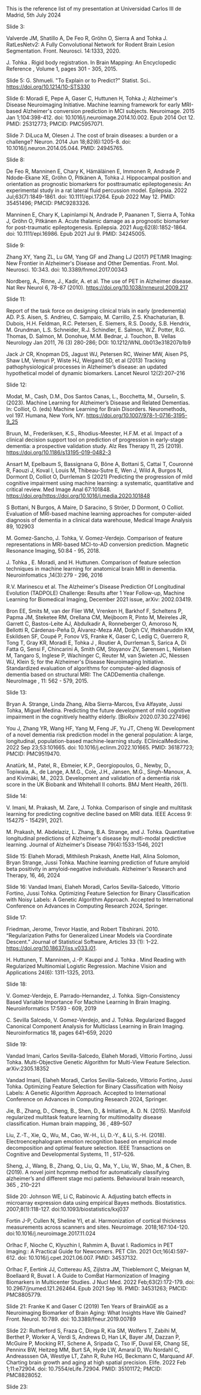 This is the reference list of my presentation at Universidad Carlos III de Madrid, 5th July 2024

Slide 3: 

Valverde JM, Shatillo A, De Feo R, Gröhn O, Sierra A and Tohka J. RatLesNetv2: A Fully Convolutional Network for Rodent Brain Lesion Segmentation. Front. Neurosci. 14:1333, 2020.

J. Tohka . Rigid body registration. In Brain Mapping: An Encyclopedic Reference , Volume 1, pages 301 - 305, 2015.

Slide 5: G. Shmueli. "To Explain or to Predict?" Statist. Sci.. https://doi.org/10.1214/10-STS330

Slide 6: Moradi E, Pepe A, Gaser C, Huttunen H, Tohka J; Alzheimer's Disease Neuroimaging Initiative. Machine learning framework for early MRI-based Alzheimer's conversion prediction in MCI subjects. Neuroimage. 2015 Jan 1;104:398-412. doi: 10.1016/j.neuroimage.2014.10.002. Epub 2014 Oct 12. PMID: 25312773; PMCID: PMC5957071.

Slide 7: DiLuca M, Olesen J. The cost of brain diseases: a burden or a challenge? Neuron. 2014 Jun 18;82(6):1205-8. doi: 10.1016/j.neuron.2014.05.044. PMID: 24945765.

Slide 8:

De Feo R, Manninen E, Chary K, Hämäläinen E, Immonen R, Andrade P, Ndode-Ekane XE, Gröhn O, Pitkänen A, Tohka J. Hippocampal position and orientation as prognostic biomarkers for posttraumatic epileptogenesis: An experimental study in a rat lateral fluid percussion model. Epilepsia. 2022 Jul;63(7):1849-1861. doi: 10.1111/epi.17264. Epub 2022 May 12. PMID: 35451496; PMCID: PMC9283326.

Manninen E, Chary K, Lapinlampi N, Andrade P, Paananen T, Sierra A, Tohka J, Gröhn O, Pitkänen A. Acute thalamic damage as a prognostic biomarker for post-traumatic epileptogenesis. Epilepsia. 2021 Aug;62(8):1852-1864. doi: 10.1111/epi.16986. Epub 2021 Jul 9. PMID: 34245005.

Slide 9:

Zhang XY, Yang ZL, Lu GM, Yang GF and Zhang LJ (2017) PET/MR Imaging: New Frontier in Alzheimer's Disease and Other Dementias. Front. Mol. Neurosci. 10:343. doi: 10.3389/fnmol.2017.00343

Nordberg, A., Rinne, J., Kadir, A. et al. The use of PET in Alzheimer disease. Nat Rev Neurol 6, 78–87 (2010). https://doi.org/10.1038/nrneurol.2009.217

Slide 11:

Report of the task force on designing clinical trials in early (predementia) AD. P.S. Aisen, S. Andrieu, C. Sampaio, M. Carrillo, Z.S. Khachaturian, B. Dubois, H.H. Feldman, R.C. Petersen, E. Siemers, R.S. Doody, S.B. Hendrix, M. Grundman, L.S. Schneider, R.J. Schindler, E. Salmon, W.Z. Potter, R.G. Thomas, D. Salmon, M. Donohue, M.M. Bednar, J. Touchon, B. Vellas Neurology Jan 2011, 76 (3) 280-286; DOI: 10.1212/WNL.0b013e318207b1b9

Jack Jr CR, Knopman DS, Jagust WJ, Petersen RC, Weiner MW, Aisen PS, Shaw LM, Vemuri P, Wiste HJ, Weigand SD, et al (2013) Tracking pathophysiological processes in Alzheimer’s disease: an updated hypothetical model of dynamic biomarkers. Lancet Neurol 12(2):207–216

Slide 12:

Modat, M., Cash, D.M., Dos Santos Canas, L., Bocchetta, M., Ourselin, S. (2023). Machine Learning for Alzheimer’s Disease and Related Dementias. In: Colliot, O. (eds) Machine Learning for Brain Disorders. Neuromethods, vol 197. Humana, New York, NY. https://doi.org/10.1007/978-1-0716-3195-9_25

Bruun, M., Frederiksen, K.S., Rhodius-Meester, H.F.M. et al. Impact of a clinical decision support tool on prediction of progression in early-stage dementia: a prospective validation study. Alz Res Therapy 11, 25 (2019). https://doi.org/10.1186/s13195-019-0482-3

Ansart M, Epelbaum S, Bassignana G, Bône A, Bottani S, Cattai T, Couronné R, Faouzi J, Koval I, Louis M, Thibeau-Sutre E, Wen J, Wild A, Burgos N, Dormont D, Colliot O, Durrleman S (2021) Predicting the progression of mild cognitive impairment using machine learning: a systematic, quantitative and critical review. Med Image Anal 67:101848. https://doi.org/https://doi.org/10.1016/j.media.2020.101848

S Bottani, N Burgos, A Maire, D Saracino, S Ströer, D Dormont, O Colliot. Evaluation of MRI-based machine learning approaches for computer-aided diagnosis of dementia in a clinical data warehouse, Medical Image Analysis 89, 102903

M. Gomez-Sancho, J. Tohka, V. Gomez-Verdejo. Comparison of feature representations in MRI-based MCI-to-AD conversion prediction. Magnetic Resonance Imaging, 50:84 - 95, 2018.

J. Tohka , E. Moradi, and H. Huttunen. Comparison of feature selection techniques in machine learning for anatomical brain MRI in dementia. Neuroinfomatics ,14(3):279 - 296, 2016

R.V. Marinescu et al. The Alzheimer's Disease Prediction Of Longitudinal Evolution (TADPOLE) Challenge: Results after 1 Year Follow-up, Machine Learning for Biomedical Imaging, December 2021 issue, arXiv: 2002.03419.

Bron EE, Smits M, van der Flier WM, Vrenken H, Barkhof F, Scheltens P, Papma JM, Steketee RM, Orellana CM, Meijboom R, Pinto M, Meireles JR, Garrett C, Bastos-Leite AJ, Abdulkadir A, Ronneberger O, Amoroso N, Bellotti R, Cárdenas-Peña D, Álvarez-Meza AM, Dolph CV, Iftekharuddin KM, Eskildsen SF, Coupé P, Fonov VS, Franke K, Gaser C, Ledig C, Guerrero R, Tong T, Gray KR, Moradi E, Tohka J , Routier A, Durrleman S, Sarica A, Di Fatta G, Sensi F, Chincarini A, Smith GM, Stoyanov ZV, Sørensen L, Nielsen M, Tangaro S, Inglese P, Wachinger C, Reuter M, van Swieten JC, Niessen WJ, Klein S; for the Alzheimer's Disease Neuroimaging Initiative. Standardized evaluation of algorithms for computer-aided diagnosis of dementia based on structural MRI: The CADDementia challenge. NeuroImage , 11: 562 - 579, 2015.

Slide 13:

Bryan A. Strange, Linda Zhang, Alba Sierra-Marcos, Eva Alfayate, Jussi Tohka, Miguel Medina. Predicting the future development of mild cognitive impairment in the cognitively healthy elderly. [BioRxiv 2020.07.30.227496]

You J, Zhang YR, Wang HF, Yang M, Feng JF, Yu JT, Cheng W. Development of a novel dementia risk prediction model in the general population: A large, longitudinal, population-based machine-learning study. EClinicalMedicine. 2022 Sep 23;53:101665. doi: 10.1016/j.eclinm.2022.101665. PMID: 36187723; PMCID: PMC9519470.

Anatürk, M., Patel, R., Ebmeier, K.P., Georgiopoulos, G., Newby, D., Topiwala, A., de Lange, A.M.G., Cole, J.H., Jansen, M.G., Singh-Manoux, A. and Kivimäki, M., 2023. Development and validation of a dementia risk score in the UK Biobank and Whitehall II cohorts. BMJ Ment Health, 26(1).

Slide 14:

V. Imani, M. Prakash, M. Zare, J. Tohka. Comparison of single and multitask learning for predicting cognitive decline based on MRI data. IEEE Access 9: 154275 - 154291, 2021.

M. Prakash, M. Abdelaziz, L. Zhang, B.A. Strange, and J. Tohka. Quantitative longitudinal predictions of Alzheimer's disease by multi-modal predictive learning. Journal of Alzheimer's Disease 79(4):1533-1546, 2021

Slide 15: Elaheh Moradi, Mithilesh Prakash, Anette Hall, Alina Solomon, Bryan Strange, Jussi Tohka. Machine learning prediction of future amyloid beta positivity in amyloid-negative individuals. Alzheimer's Research and Therapy, 16, 46, 2024

Slide 16: Vandad Imani, Elaheh Moradi, Carlos Sevilla-Salcedo, Vittorio Fortino, Jussi Tohka. Optimizing Feature Selection for Binary Classification with Noisy Labels: A Genetic Algorithm Approach. Accepted to International Conference on Advances in Computing Research 2024, Springer.

Slide 17: 

Friedman, Jerome, Trevor Hastie, and Robert Tibshirani. 2010. “Regularization Paths for Generalized Linear Models via Coordinate Descent.” Journal of Statistical Software, Articles 33 (1): 1–22. https://doi.org/10.18637/jss.v033.i01.

H. Huttunen, T. Manninen, J.-P. Kauppi and J. Tohka . Mind Reading with Regularized Multinomial Logistic Regression. Machine Vision and Applications 24(6): 1311-1325, 2013.

Slide 18:

V. Gomez-Verdejo, E. Parrado-Hernandez, J. Tohka. Sign-Consistency Based Variable Importance For Machine Learning In Brain Imaging. Neuroinformatics 17:593 - 609, 2019

C. Sevilla Salcedo, V. Gomez-Verdejo, and J. Tohka.  Regularized Bagged Canonical Component Analysis for Multiclass Learning in Brain Imaging. Neuroinformatics 18, pages 641–659, 2020

Slide 19: 

Vandad Imani, Carlos Sevilla-Salcedo, Elaheh Moradi,  Vittorio Fortino, Jussi Tohka. Multi-Objective Genetic Algorithm for Multi-View Feature Selection. 	arXiv:2305.18352 

Vandad Imani, Elaheh Moradi, Carlos Sevilla-Salcedo, Vittorio Fortino, Jussi Tohka. Optimizing Feature Selection for Binary Classification with Noisy Labels: A Genetic Algorithm Approach. Accepted to International Conference on Advances in Computing Research 2024, Springer.

Jie, B., Zhang, D., Cheng, B., Shen, D., & Initiative, A. D. N. (2015). Manifold
regularized multitask feature learning for multimodality disease classification. Human brain mapping, 36 , 489–507

Liu, Z.-T., Xie, Q., Wu, M., Cao, W.-H., Li, D.-Y., & Li, S.-H. (2018). Electroencephalogram emotion recognition based on empirical mode decomposition and optimal feature selection. IEEE Transactions on Cognitive and
Developmental Systems, 11 , 517–526.

Sheng, J., Wang, B., Zhang, Q., Liu, Q., Ma, Y., Liu, W., Shao, M., & Chen,
B. (2019). A novel joint hcpmmp method for automatically classifying
alzheimer’s and different stage mci patients. Behavioural brain research,
365 , 210–221

Slide 20: Johnson WE, Li C, Rabinovic A. Adjusting batch effects in microarray expression data using
empirical Bayes methods. Biostatistics. 2007;8(1):118-127. doi:10.1093/biostatistics/kxj037

Fortin J-P, Cullen N, Sheline YI, et al. Harmonization of cortical thickness measurements across
scanners and sites. Neuroimage. 2018;167:104-120. doi:10.1016/j.neuroimage.2017.11.024

Orlhac F, Nioche C, Klyuzhin I, Rahmim A, Buvat I. Radiomics in PET Imaging:: A Practical Guide for Newcomers. PET Clin. 2021 Oct;16(4):597-612. doi: 10.1016/j.cpet.2021.06.007. PMID: 34537132.

Orlhac F, Eertink JJ, Cottereau AS, Zijlstra JM, Thieblemont C, Meignan M, Boellaard R, Buvat I. A Guide to ComBat Harmonization of Imaging Biomarkers in Multicenter Studies. J Nucl Med. 2022 Feb;63(2):172-179. doi: 10.2967/jnumed.121.262464. Epub 2021 Sep 16. PMID: 34531263; PMCID: PMC8805779.
 
Slide 21: Franke K and Gaser C (2019) Ten Years of BrainAGE as a Neuroimaging Biomarker of Brain Aging: What Insights Have We Gained? Front. Neurol. 10:789. doi: 10.3389/fneur.2019.00789

Slide 22: Rutherford S, Fraza C, Dinga R, Kia SM, Wolfers T, Zabihi M, Berthet P, Worker A, Verdi S, Andrews D, Han LK, Bayer JM, Dazzan P, McGuire P, Mocking RT, Schene A, Sripada C, Tso IF, Duval ER, Chang SE, Penninx BW, Heitzeg MM, Burt SA, Hyde LW, Amaral D, Wu Nordahl C, Andreasssen OA, Westlye LT, Zahn R, Ruhe HG, Beckmann C, Marquand AF. Charting brain growth and aging at high spatial precision. Elife. 2022 Feb 1;11:e72904. doi: 10.7554/eLife.72904. PMID: 35101172; PMCID: PMC8828052.

Slide 23: 
